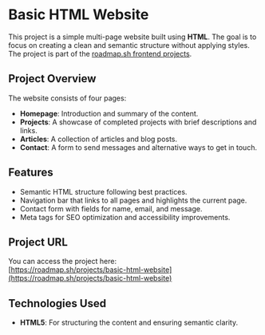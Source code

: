 # Basic HTML Website

This project is a simple multi-page website built using **HTML**. The goal is to focus on creating a clean and semantic structure without applying styles. The project is part of the [roadmap.sh frontend projects](https://roadmap.sh/projects/basic-html-website).

## Project Overview

The website consists of four pages:

- **Homepage**: Introduction and summary of the content.
- **Projects**: A showcase of completed projects with brief descriptions and links.
- **Articles**: A collection of articles and blog posts.
- **Contact**: A form to send messages and alternative ways to get in touch.

## Features

- Semantic HTML structure following best practices.
- Navigation bar that links to all pages and highlights the current page.
- Contact form with fields for name, email, and message.
- Meta tags for SEO optimization and accessibility improvements.

## Project URL

You can access the project here:  
[https://roadmap.sh/projects/basic-html-website](https://roadmap.sh/projects/basic-html-website)

## Technologies Used

- **HTML5**: For structuring the content and ensuring semantic clarity.
